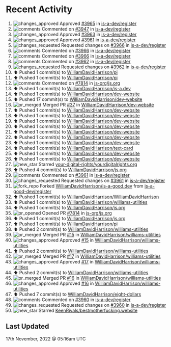 # Recent Activity

<!--RECENT_ACTIVITY:start-->
1. ![changes_approved](https://cdn.jsdelivr.net/gh/Readme-Workflows/Readme-Icons@main/icons/octicons/ApprovedChanges.svg) Approved [#3965](https://github.com/is-a-dev/register/pull/3965#pullrequestreview-1183485415) in [is-a-dev/register](https://github.com/is-a-dev/register)
2. ![comments](https://cdn.jsdelivr.net/gh/Readme-Workflows/Readme-Icons@main/icons/octicons/Comment.svg) Commented on [#3947](https://github.com/is-a-dev/register/pull/3947#issuecomment-1317826537) in [is-a-dev/register](https://github.com/is-a-dev/register)
3. ![changes_approved](https://cdn.jsdelivr.net/gh/Readme-Workflows/Readme-Icons@main/icons/octicons/ApprovedChanges.svg) Approved [#3963](https://github.com/is-a-dev/register/pull/3963#pullrequestreview-1183484754) in [is-a-dev/register](https://github.com/is-a-dev/register)
4. ![changes_approved](https://cdn.jsdelivr.net/gh/Readme-Workflows/Readme-Icons@main/icons/octicons/ApprovedChanges.svg) Approved [#3961](https://github.com/is-a-dev/register/pull/3961#pullrequestreview-1183484523) in [is-a-dev/register](https://github.com/is-a-dev/register)
5. ![changes_requested](https://cdn.jsdelivr.net/gh/Readme-Workflows/Readme-Icons@main/icons/octicons/RequestedChanges.svg) Requested changes on [#3966](https://github.com/is-a-dev/register/pull/3966#pullrequestreview-1183484140) in [is-a-dev/register](https://github.com/is-a-dev/register)
6. ![comments](https://cdn.jsdelivr.net/gh/Readme-Workflows/Readme-Icons@main/icons/octicons/Comment.svg) Commented on [#3966](https://github.com/is-a-dev/register/pull/3966#discussion_r1024614039) in [is-a-dev/register](https://github.com/is-a-dev/register)
7. ![comments](https://cdn.jsdelivr.net/gh/Readme-Workflows/Readme-Icons@main/icons/octicons/Comment.svg) Commented on [#3966](https://github.com/is-a-dev/register/pull/3966#discussion_r1024612300) in [is-a-dev/register](https://github.com/is-a-dev/register)
8. ![comments](https://cdn.jsdelivr.net/gh/Readme-Workflows/Readme-Icons@main/icons/octicons/Comment.svg) Commented on [#3962](https://github.com/is-a-dev/register/pull/3962#discussion_r1024611994) in [is-a-dev/register](https://github.com/is-a-dev/register)
9. ![changes_requested](https://cdn.jsdelivr.net/gh/Readme-Workflows/Readme-Icons@main/icons/octicons/RequestedChanges.svg) Requested changes on [#3962](https://github.com/is-a-dev/register/pull/3962#pullrequestreview-1183481371) in [is-a-dev/register](https://github.com/is-a-dev/register)
10. ⬆️ Pushed 1 commit(s) to [WilliamDavidHarrison/pi](https://github.com/WilliamDavidHarrison/pi)
11. ⬆️ Pushed 1 commit(s) to [WilliamDavidHarrison/pi](https://github.com/WilliamDavidHarrison/pi)
12. ![comments](https://cdn.jsdelivr.net/gh/Readme-Workflows/Readme-Icons@main/icons/octicons/Comment.svg) Commented on [#7814](https://github.com/js-org/js.org/pull/7814#issuecomment-1317808551) in [js-org/js.org](https://github.com/js-org/js.org)
13. ⬆️ Pushed 1 commit(s) to [WilliamDavidHarrison/is-a.dev](https://github.com/WilliamDavidHarrison/is-a.dev)
14. ⬆️ Pushed 1 commit(s) to [WilliamDavidHarrison/dev-website](https://github.com/WilliamDavidHarrison/dev-website)
15. ⬆️ Pushed 17 commit(s) to [WilliamDavidHarrison/dev-website](https://github.com/WilliamDavidHarrison/dev-website)
16. ![pr_merged](https://cdn.jsdelivr.net/gh/Readme-Workflows/Readme-Icons@main/icons/octicons/PullRequestMerged.svg) Merged PR [#37](https://github.com/WilliamDavidHarrison/dev-website/pull/37) in [WilliamDavidHarrison/dev-website](https://github.com/WilliamDavidHarrison/dev-website)
17. ⬆️ Pushed 1 commit(s) to [WilliamDavidHarrison/dev-website](https://github.com/WilliamDavidHarrison/dev-website)
18. ⬆️ Pushed 1 commit(s) to [WilliamDavidHarrison/dev-website](https://github.com/WilliamDavidHarrison/dev-website)
19. ⬆️ Pushed 1 commit(s) to [WilliamDavidHarrison/dev-website](https://github.com/WilliamDavidHarrison/dev-website)
20. ⬆️ Pushed 1 commit(s) to [WilliamDavidHarrison/dev-website](https://github.com/WilliamDavidHarrison/dev-website)
21. ⬆️ Pushed 1 commit(s) to [WilliamDavidHarrison/dev-website](https://github.com/WilliamDavidHarrison/dev-website)
22. ⬆️ Pushed 1 commit(s) to [WilliamDavidHarrison/dev-website](https://github.com/WilliamDavidHarrison/dev-website)
23. ⬆️ Pushed 1 commit(s) to [WilliamDavidHarrison/dev-website](https://github.com/WilliamDavidHarrison/dev-website)
24. ⬆️ Pushed 1 commit(s) to [WilliamDavidHarrison/text-card](https://github.com/WilliamDavidHarrison/text-card)
25. ⬆️ Pushed 1 commit(s) to [WilliamDavidHarrison/dev-website](https://github.com/WilliamDavidHarrison/dev-website)
26. ⬆️ Pushed 1 commit(s) to [WilliamDavidHarrison/dev-website](https://github.com/WilliamDavidHarrison/dev-website)
27. ![new_star](https://cdn.jsdelivr.net/gh/Readme-Workflows/Readme-Icons@main/icons/octicons/StarredRepositoryYellow.svg) Starred [your-digital-rights/yourdigitalrights.org](https://github.com/your-digital-rights/yourdigitalrights.org)
28. ⬆️ Pushed 4 commit(s) to [WilliamDavidHarrison/js.org](https://github.com/WilliamDavidHarrison/js.org)
29. ![comments](https://cdn.jsdelivr.net/gh/Readme-Workflows/Readme-Icons@main/icons/octicons/Comment.svg) Commented on [#3961](https://github.com/is-a-dev/register/pull/3961#discussion_r1023665909) in [is-a-dev/register](https://github.com/is-a-dev/register)
30. ![changes_requested](https://cdn.jsdelivr.net/gh/Readme-Workflows/Readme-Icons@main/icons/octicons/RequestedChanges.svg) Requested changes on [#3961](https://github.com/is-a-dev/register/pull/3961#pullrequestreview-1182100032) in [is-a-dev/register](https://github.com/is-a-dev/register)
31. ![fork_repo](https://cdn.jsdelivr.net/gh/Readme-Workflows/Readme-Icons@main/icons/octicons/ForkedRepository.svg) Forked [WilliamDavidHarrison/is-a-good.dev](https://github.com/WilliamDavidHarrison/is-a-good.dev) from [is-a-good-dev/register](https://github.com/is-a-good-dev/register)
32. ⬆️ Pushed 1 commit(s) to [WilliamDavidHarrison/WilliamDavidHarrison](https://github.com/WilliamDavidHarrison/WilliamDavidHarrison)
33. ⬆️ Pushed 1 commit(s) to [WilliamDavidHarrison/williams-utilities](https://github.com/WilliamDavidHarrison/williams-utilities)
34. ⬆️ Pushed 1 commit(s) to [WilliamDavidHarrison/js.org](https://github.com/WilliamDavidHarrison/js.org)
35. ![pr_opened](https://cdn.jsdelivr.net/gh/Readme-Workflows/Readme-Icons@main/icons/octicons/PullRequestOpened.svg) Opened PR [#7814](https://github.com/js-org/js.org/pull/7814) in [js-org/js.org](https://github.com/js-org/js.org)
36. ⬆️ Pushed 1 commit(s) to [WilliamDavidHarrison/js.org](https://github.com/WilliamDavidHarrison/js.org)
37. ⬆️ Pushed 1 commit(s) to [WilliamDavidHarrison/pi](https://github.com/WilliamDavidHarrison/pi)
38. ⬆️ Pushed 2 commit(s) to [WilliamDavidHarrison/williams-utilities](https://github.com/WilliamDavidHarrison/williams-utilities)
39. ![pr_merged](https://cdn.jsdelivr.net/gh/Readme-Workflows/Readme-Icons@main/icons/octicons/PullRequestMerged.svg) Merged PR [#15](https://github.com/WilliamDavidHarrison/williams-utilities/pull/15) in [WilliamDavidHarrison/williams-utilities](https://github.com/WilliamDavidHarrison/williams-utilities)
40. ![changes_approved](https://cdn.jsdelivr.net/gh/Readme-Workflows/Readme-Icons@main/icons/octicons/ApprovedChanges.svg) Approved [#15](https://github.com/WilliamDavidHarrison/williams-utilities/pull/15#pullrequestreview-1181995443) in [WilliamDavidHarrison/williams-utilities](https://github.com/WilliamDavidHarrison/williams-utilities)
41. ⬆️ Pushed 2 commit(s) to [WilliamDavidHarrison/williams-utilities](https://github.com/WilliamDavidHarrison/williams-utilities)
42. ![pr_merged](https://cdn.jsdelivr.net/gh/Readme-Workflows/Readme-Icons@main/icons/octicons/PullRequestMerged.svg) Merged PR [#17](https://github.com/WilliamDavidHarrison/williams-utilities/pull/17) in [WilliamDavidHarrison/williams-utilities](https://github.com/WilliamDavidHarrison/williams-utilities)
43. ![changes_approved](https://cdn.jsdelivr.net/gh/Readme-Workflows/Readme-Icons@main/icons/octicons/ApprovedChanges.svg) Approved [#17](https://github.com/WilliamDavidHarrison/williams-utilities/pull/17#pullrequestreview-1181985220) in [WilliamDavidHarrison/williams-utilities](https://github.com/WilliamDavidHarrison/williams-utilities)
44. ⬆️ Pushed 2 commit(s) to [WilliamDavidHarrison/williams-utilities](https://github.com/WilliamDavidHarrison/williams-utilities)
45. ![pr_merged](https://cdn.jsdelivr.net/gh/Readme-Workflows/Readme-Icons@main/icons/octicons/PullRequestMerged.svg) Merged PR [#16](https://github.com/WilliamDavidHarrison/williams-utilities/pull/16) in [WilliamDavidHarrison/williams-utilities](https://github.com/WilliamDavidHarrison/williams-utilities)
46. ![changes_approved](https://cdn.jsdelivr.net/gh/Readme-Workflows/Readme-Icons@main/icons/octicons/ApprovedChanges.svg) Approved [#16](https://github.com/WilliamDavidHarrison/williams-utilities/pull/16#pullrequestreview-1181976159) in [WilliamDavidHarrison/williams-utilities](https://github.com/WilliamDavidHarrison/williams-utilities)
47. ⬆️ Pushed 7 commit(s) to [WilliamDavidHarrison/eight-dollars](https://github.com/WilliamDavidHarrison/eight-dollars)
48. ![comments](https://cdn.jsdelivr.net/gh/Readme-Workflows/Readme-Icons@main/icons/octicons/Comment.svg) Commented on [#3960](https://github.com/is-a-dev/register/pull/3960#discussion_r1023537329) in [is-a-dev/register](https://github.com/is-a-dev/register)
49. ![changes_requested](https://cdn.jsdelivr.net/gh/Readme-Workflows/Readme-Icons@main/icons/octicons/RequestedChanges.svg) Requested changes on [#3960](https://github.com/is-a-dev/register/pull/3960#pullrequestreview-1181925234) in [is-a-dev/register](https://github.com/is-a-dev/register)
50. ![new_star](https://cdn.jsdelivr.net/gh/Readme-Workflows/Readme-Icons@main/icons/octicons/StarredRepositoryYellow.svg) Starred [KeenRivals/bestmotherfucking.website](https://github.com/KeenRivals/bestmotherfucking.website)
<!--RECENT_ACTIVITY:end-->

## Last Updated
<!--RECENT_ACTIVITY:last_update-->
17th November, 2022 @ 05:16am UTC
<!--RECENT_ACTIVITY:last_update_end-->
